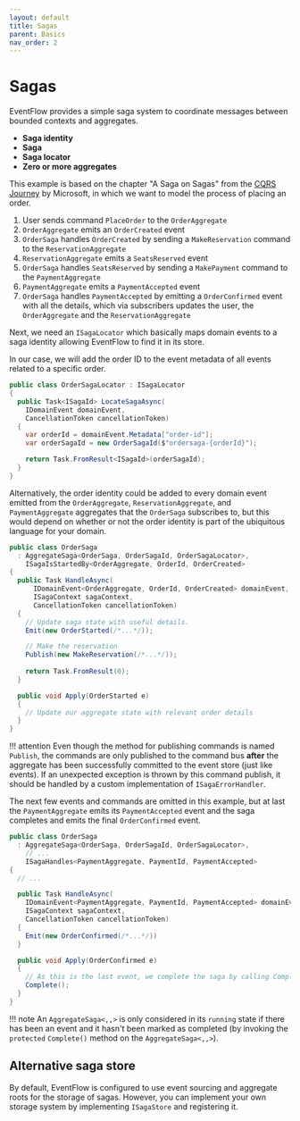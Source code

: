 ```yaml
---
layout: default
title: Sagas
parent: Basics
nav_order: 2
---
```


# Sagas

EventFlow provides a simple saga system to coordinate messages between 
bounded contexts and aggregates.

-  **Saga identity**
-  **Saga**
-  **Saga locator**
-  **Zero or more aggregates**

This example is based on the chapter "A Saga on Sagas" from the [CQRS Journey](https://msdn.microsoft.com/en-us/library/jj591569.aspx) by Microsoft, in which we want to model the process of placing an order.

1. User sends command `PlaceOrder` to the `OrderAggregate`
2. `OrderAggregate` emits an `OrderCreated` event
3. `OrderSaga` handles `OrderCreated` by sending a
   `MakeReservation` command to the `ReservationAggregate`
4. `ReservationAggregate` emits a `SeatsReserved` event
5. `OrderSaga` handles `SeatsReserved` by sending a `MakePayment`
   command to the `PaymentAggregate`
6. `PaymentAggregate` emits a `PaymentAccepted` event
7. `OrderSaga` handles `PaymentAccepted` by emitting a
   `OrderConfirmed` event with all the details, which via subscribers
   updates the user, the `OrderAggregate` and the
   `ReservationAggregate`

Next, we need an `ISagaLocator` which basically maps domain events to a
saga identity allowing EventFlow to find it in its store.

In our case, we will add the order ID to the event metadata of all events
related to a specific order.

```csharp
public class OrderSagaLocator : ISagaLocator
{
  public Task<ISagaId> LocateSagaAsync(
    IDomainEvent domainEvent,
    CancellationToken cancellationToken)
  {
    var orderId = domainEvent.Metadata["order-id"];
    var orderSagaId = new OrderSagaId($"ordersaga-{orderId}");

    return Task.FromResult<ISagaId>(orderSagaId);
  }
}
```

Alternatively, the order identity could be added to every domain event
emitted from the `OrderAggregate`, `ReservationAggregate`, and
`PaymentAggregate` aggregates that the `OrderSaga` subscribes to,
but this would depend on whether or not the order identity is part of
the ubiquitous language for your domain.

```csharp
public class OrderSaga
  : AggregateSaga<OrderSaga, OrderSagaId, OrderSagaLocator>,
    ISagaIsStartedBy<OrderAggregate, OrderId, OrderCreated>
{
  public Task HandleAsync(
      IDomainEvent<OrderAggregate, OrderId, OrderCreated> domainEvent,
      ISagaContext sagaContext,
      CancellationToken cancellationToken)
  {
    // Update saga state with useful details.
    Emit(new OrderStarted(/*...*/));

    // Make the reservation
    Publish(new MakeReservation(/*...*/));
    
    return Task.FromResult(0);
  }

  public void Apply(OrderStarted e)
  {
    // Update our aggregate state with relevant order details
  }
}
```

!!! attention
    Even though the method for publishing commands is named
    `Publish`, the commands are only published to the command bus
    **after** the aggregate has been successfully committed to the event
    store (just like events). If an unexpected exception is thrown by this
    command publish, it should be handled by a custom implementation of
    `ISagaErrorHandler`.


The next few events and commands are omitted in this example, but at last the
`PaymentAggregate` emits its `PaymentAccepted` event and the saga
completes and emits the final `OrderConfirmed` event.

```csharp
public class OrderSaga
  : AggregateSaga<OrderSaga, OrderSagaId, OrderSagaLocator>,
    // ...
    ISagaHandles<PaymentAggregate, PaymentId, PaymentAccepted>
{
  // ...

  public Task HandleAsync(
    IDomainEvent<PaymentAggregate, PaymentId, PaymentAccepted> domainEvent,
    ISagaContext sagaContext,
    CancellationToken cancellationToken)
  {
    Emit(new OrderConfirmed(/*...*/))
  }

  public void Apply(OrderConfirmed e)
  {
    // As this is the last event, we complete the saga by calling Complete()
    Complete();
  }
}
```

!!! note
    An `AggregateSaga<,,>` is only considered in its `running`
    state if there has been an event and it hasn't been marked as completed
    (by invoking the `protected` `Complete()` method on the
    `AggregateSaga<,,>`).


## Alternative saga store

By default, EventFlow is configured to use event sourcing and aggregate
roots for the storage of sagas. However, you can implement your own storage
system by implementing `ISagaStore` and registering it.
